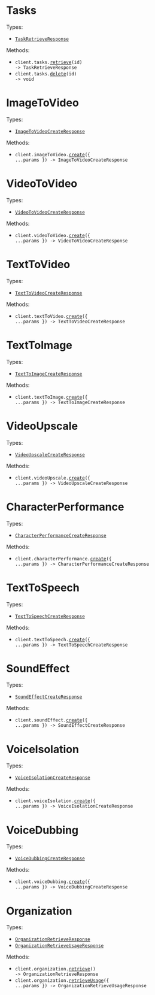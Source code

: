 # Tasks

Types:

- <code><a href="./src/resources/tasks.ts">TaskRetrieveResponse</a></code>

Methods:

- <code title="get /v1/tasks/{id}">client.tasks.<a href="./src/resources/tasks.ts">retrieve</a>(id) -> TaskRetrieveResponse</code>
- <code title="delete /v1/tasks/{id}">client.tasks.<a href="./src/resources/tasks.ts">delete</a>(id) -> void</code>

# ImageToVideo

Types:

- <code><a href="./src/resources/image-to-video.ts">ImageToVideoCreateResponse</a></code>

Methods:

- <code title="post /v1/image_to_video">client.imageToVideo.<a href="./src/resources/image-to-video.ts">create</a>({ ...params }) -> ImageToVideoCreateResponse</code>

# VideoToVideo

Types:

- <code><a href="./src/resources/video-to-video.ts">VideoToVideoCreateResponse</a></code>

Methods:

- <code title="post /v1/video_to_video">client.videoToVideo.<a href="./src/resources/video-to-video.ts">create</a>({ ...params }) -> VideoToVideoCreateResponse</code>

# TextToVideo

Types:

- <code><a href="./src/resources/text-to-video.ts">TextToVideoCreateResponse</a></code>

Methods:

- <code title="post /v1/text_to_video">client.textToVideo.<a href="./src/resources/text-to-video.ts">create</a>({ ...params }) -> TextToVideoCreateResponse</code>

# TextToImage

Types:

- <code><a href="./src/resources/text-to-image.ts">TextToImageCreateResponse</a></code>

Methods:

- <code title="post /v1/text_to_image">client.textToImage.<a href="./src/resources/text-to-image.ts">create</a>({ ...params }) -> TextToImageCreateResponse</code>

# VideoUpscale

Types:

- <code><a href="./src/resources/video-upscale.ts">VideoUpscaleCreateResponse</a></code>

Methods:

- <code title="post /v1/video_upscale">client.videoUpscale.<a href="./src/resources/video-upscale.ts">create</a>({ ...params }) -> VideoUpscaleCreateResponse</code>

# CharacterPerformance

Types:

- <code><a href="./src/resources/character-performance.ts">CharacterPerformanceCreateResponse</a></code>

Methods:

- <code title="post /v1/character_performance">client.characterPerformance.<a href="./src/resources/character-performance.ts">create</a>({ ...params }) -> CharacterPerformanceCreateResponse</code>

# TextToSpeech

Types:

- <code><a href="./src/resources/text-to-speech.ts">TextToSpeechCreateResponse</a></code>

Methods:

- <code title="post /v1/text_to_speech">client.textToSpeech.<a href="./src/resources/text-to-speech.ts">create</a>({ ...params }) -> TextToSpeechCreateResponse</code>

# SoundEffect

Types:

- <code><a href="./src/resources/sound-effect.ts">SoundEffectCreateResponse</a></code>

Methods:

- <code title="post /v1/sound_effect">client.soundEffect.<a href="./src/resources/sound-effect.ts">create</a>({ ...params }) -> SoundEffectCreateResponse</code>

# VoiceIsolation

Types:

- <code><a href="./src/resources/voice-isolation.ts">VoiceIsolationCreateResponse</a></code>

Methods:

- <code title="post /v1/voice_isolation">client.voiceIsolation.<a href="./src/resources/voice-isolation.ts">create</a>({ ...params }) -> VoiceIsolationCreateResponse</code>

# VoiceDubbing

Types:

- <code><a href="./src/resources/voice-dubbing.ts">VoiceDubbingCreateResponse</a></code>

Methods:

- <code title="post /v1/voice_dubbing">client.voiceDubbing.<a href="./src/resources/voice-dubbing.ts">create</a>({ ...params }) -> VoiceDubbingCreateResponse</code>

# Organization

Types:

- <code><a href="./src/resources/organization.ts">OrganizationRetrieveResponse</a></code>
- <code><a href="./src/resources/organization.ts">OrganizationRetrieveUsageResponse</a></code>

Methods:

- <code title="get /v1/organization">client.organization.<a href="./src/resources/organization.ts">retrieve</a>() -> OrganizationRetrieveResponse</code>
- <code title="post /v1/organization/usage">client.organization.<a href="./src/resources/organization.ts">retrieveUsage</a>({ ...params }) -> OrganizationRetrieveUsageResponse</code>
